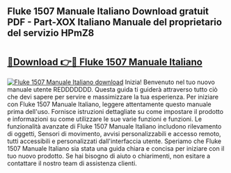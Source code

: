 ## Fluke 1507 Manuale Italiano Download gratuit PDF - Part-XOX Italiano Manuale del proprietario del servizio HPmZ8

# <h2><a href="http://dfdhwjf.blite.top/?on=Fluke+1507+Manuale+Italiano">🔗Download 👉🔴 Fluke 1507 Manuale Italiano</a></h2>

[![Fluke 1507 Manuale Italiano download](https://i.imgur.com/lujVjoI.png)](http://dfdhwjf.blite.top/?on=Fluke+1507+Manuale+Italiano)
Inizia! Benvenuto nel tuo nuovo manuale utente REDDDDDDD. Questa guida ti guiderà attraverso tutto ciò che devi sapere per servire e massimizzare la tua esperienza. Per iniziare con Fluke 1507 Manuale Italiano, leggere attentamente questo manuale prima dell'uso. Fornisce istruzioni dettagliate su come impostare il prodotto e informazioni su come utilizzare le sue varie funzioni e funzioni. Le funzionalità avanzate di Fluke 1507 Manuale Italiano includono rilevamento di oggetti, Sensori di movimento, avvisi personalizzabili e accesso remoto, tutti accessibili e personalizzati dall'interfaccia utente. Speriamo che Fluke 1507 Manuale Italiano sia stata una guida chiara e concisa per iniziare con il tuo nuovo prodotto. Se hai bisogno di aiuto o chiarimenti, non esitare a contattare il nostro team di assistenza clienti.
